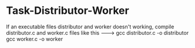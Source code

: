 # Task-Distributor-Worker
If an executable files distributor and worker doesn't working, compile distributor.c and worker.c files like this --->
gcc distributor.c -o distributor
gcc worker.c -o worker
